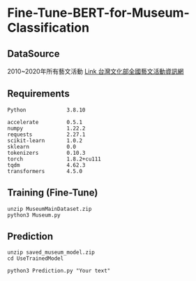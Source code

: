 # Fine-Tune-BERT-for-Museum-Classification

## DataSource
2010~2020年所有藝文活動
[Link 台灣文化部全國藝文活動資訊網](https://event.moc.gov.tw/sp.asp?xdurl=HySearchG22016/SearchResult.asp&ctNode=676&mp=1)

## Requirements

```
Python             3.8.10

accelerate         0.5.1
numpy              1.22.2
requests           2.27.1
scikit-learn       1.0.2
sklearn            0.0
tokenizers         0.10.3
torch              1.8.2+cu111
tqdm               4.62.3
transformers       4.5.0
```

## Training (Fine-Tune)
```
unzip MuseumMainDataset.zip
python3 Museum.py
```

## Prediction
```
unzip saved_museum_model.zip
cd UseTrainedModel
```

```
python3 Prediction.py "Your text"
```